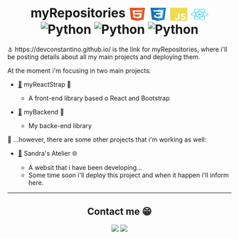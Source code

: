 <div align="center">
   <h1> myRepositories
   <img align="center" alt="HTML" height="30" width="40" src="https://raw.githubusercontent.com/devicons/devicon/master/icons/html5/html5-original.svg">
   <img align="center" alt="CSS" height="30" width="40" src="https://raw.githubusercontent.com/devicons/devicon/master/icons/css3/css3-original.svg">
   <img align="center" alt="Js" height="30" width="40" src="https://raw.githubusercontent.com/devicons/devicon/master/icons/javascript/javascript-plain.svg">
   <img align="center" alt="React" height="30" width="40" src="https://raw.githubusercontent.com/devicons/devicon/master/icons/react/react-original.svg">
   <img align="center" alt="Python" height="30" width="40" src="https://cdn.jsdelivr.net/gh/devicons/devicon/icons/bootstrap/bootstrap-original.svg">
   <img align="center" alt="Python" height="30" width="40" src="https://cdn.jsdelivr.net/gh/devicons/devicon/icons/electron/electron-original.svg">
   <img align="center" alt="Python" height="100" width="40" src="https://cdn.jsdelivr.net/gh/devicons/devicon/icons/nodejs/nodejs-original-wordmark.svg">
   </h1>  
</div>

<p> ⚓ https://devconstantino.github.io/ is the link for myRepositories, where i'll be posting details about all my main projects and deploying them.</p>

<p> At the moment i'm focusing in two main projects:</p>

- <a href = "https://github.com/DevConstantino/sandraatelier">🔗</a> myReactStrap 🎨

  - A front-end library based o React and Bootstrap

- <a href = "https://github.com/DevConstantino/sandraatelier">🔗</a> myBackend 🤖

  - My backe-end library

<p>🤔 ...however, there are some other projects that i'm working as well:</p>

- <a href = "https://github.com/DevConstantino/sandraatelier">🔗</a> Sandra's Atelier 🌐

  - A websit that i have been developing...
  - Some time soon i'll deploy this project and when it happen i'll inform here. 

---

<h2 align = "center">Contact me 😁</h2>
<div align="center"> 
 	<a href="https://twitter.com/DevConstantino"><img src="https://img.shields.io/badge/Twitter-1DA1F2?style=for-the-badge&logo=twitter&logoColor=white"></a>
   <a href ="mailto:dev.constantino@gmail.com"><img src="https://img.shields.io/badge/Gmail-D14836?style=for-the-badge&logo=gmail&logoColor=white"></a>
</div>
